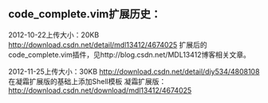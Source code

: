 ## code_complete.vim扩展历史：

2012-10-22上传大小：20KB    http://download.csdn.net/detail/mdl13412/4674025
扩展后的code_complete.vim插件，见http://blog.csdn.net/MDL13412博客相关文章。

2012-11-25上传大小：30KB    http://download.csdn.net/detail/diy534/4808108
在凝霜扩展版的基础上添加Shell模板 凝霜扩展版：http://download.csdn.net/download/mdl13412/4674025

